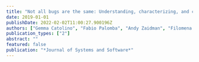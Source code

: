 ```yaml
---
title: "Not all bugs are the same: Understanding, characterizing, and classifying bug types"
date: 2019-01-01
publishDate: 2022-02-02T11:00:27.900196Z
authors: ["Gemma Catolino", "Fabio Palomba", "Andy Zaidman", "Filomena Ferrucci"]
publication_types: ["2"]
abstract: ""
featured: false
publication: "*Journal of Systems and Software*"
---
```


